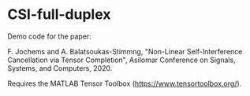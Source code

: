 # CSI-full-duplex

Demo code for the paper: 

F. Jochems and A. Balatsoukas-Stimmng, "Non-Linear Self-Interference Cancellation via Tensor Completion", Asilomar Conference on Signals, Systems, and Computers, 2020.

Requires the MATLAB Tensor Toolbox (https://www.tensortoolbox.org/).
